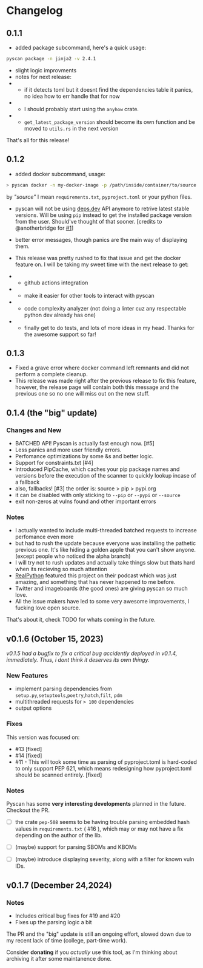 # Changelog

## 0.1.1

- added package subcommand, here's a quick usage:

```bash
pyscan package -n jinja2 -v 2.4.1
```

- slight logic improvments
- notes for next release:
- - if it detects toml but it doesnt find the dependencies table it panics, no idea how to err handle that for now
- - I should probably start using the `anyhow`  crate.
- - `get_latest_package_version` should become its own function and be moved to `utils.rs` in the next version

That's all for this release!

## 0.1.2

- added docker subcommand, usage:
```bash
> pyscan docker -n my-docker-image -p /path/inside/container/to/source
```

by <i>"source"</i> I mean `requirements.txt`, `pyproject.toml` or your python files.

- pyscan will not be using [deps.dev](https://deps.dev) API anymore to retrive latest stable versions. Will be using `pip` instead to get the installed package version from the user. Should've thought of that sooner. [credits to @anotherbridge for [#1](https://github.com/aswinnnn/pyscan/issues/1)]
  
-  better error messages, though panics are the main way of displaying them.
  
-  This release was pretty rushed to fix that issue and get the docker feature on. I will be taking my sweet time with the next release to get:
  
- - github actions integration
- - make it easier for other tools to interact with pyscan
- - code complexity analyzer (not doing a linter cuz any respectable python dev already has one)
- - finally get to do tests, and lots of more ideas in my head. Thanks for the awesome support so far!

## 0.1.3

- Fixed a grave error where docker command left remnants and did not perform a complete cleanup.
- This release was made right after the previous release to fix this feature, however, the release page will contain both this message and the previous one so no one will miss out on the new stuff.

## 0.1.4 (the "big" update)

### Changes and New

- BATCHED API! Pyscan is actually fast enough now. [#5]
- Less panics and more user friendly errors.
- Perfomance optimizations by some &s and better logic.
- Support for constraints.txt [#4]
- Introduced PipCache, which caches your pip package names and versions before the execution of the scanner to quickly lookup incase of a fallback
- also, fallbacks! [#3] the order is: source > pip > pypi.org
- it can be disabled with only sticking to `--pip` or `--pypi` or `--source`
- exit non-zeros at vulns found and other important errors

### Notes
- I actually wanted to include multi-threaded batched requests to increase perfomance even more
- but had to rush the update because everyone was installing the pathetic previous one. It's like hiding a golden apple that you can't show anyone. (except people who noticed the alpha branch) 
- I will try not to rush updates and actually take things slow but thats hard when its recieving so much attention
- [RealPython](realpython.com) featured this project on their podcast which was just amazing, and something that has never happened to me before.
- Twitter and imageboards (the good ones) are giving pyscan so much love.
- All the issue makers have led to some very awesome improvements, I fucking love open source.

That's about it, check TODO for whats coming in the future.

## v0.1.6 (October 15, 2023)

*v0.1.5 had a bugfix to fix a critical bug accidently deployed in v0.1.4, immediately. Thus, i dont think it deserves its own thingy.*

### New Features

- implement parsing dependencies from `setup.py`,`setuptools`,`poetry`,`hatch`,`filt`, `pdm`
- multithreaded requests for `> 100` dependencies
- output options

### Fixes

This version was focused on:

- #13 [fixed]
- #14 [fixed]
- #11 - This will took some time as parsing of pyproject.toml is hard-coded to only support PEP 621, which means redesigning how pyproject.toml should be scanned entirely. [fixed]

### Notes

Pyscan has some **very interesting developments** planned in the future. Checkout the PR.

- [ ] the crate `pep-508` seems to be having trouble parsing embedded hash values in `requirements.txt` ( #16 ), which may or may not have a fix depending on the author of the lib.
- [ ] (maybe) support for parsing SBOMs and KBOMs
- [ ] (maybe) introduce displaying severity, along with a filter for known vuln IDs.


## v0.1.7 (December 24,2024)

### Notes

- Includes critical bug fixes for #19 and #20
- Fixes up the parsing logic a bit

The PR and the "big" update is still an ongoing effort, slowed down due to my recent lack of time (college, part-time work).

Consider **donating** if you *actually* use this tool, as I'm thinking about archiving it after some maintanence done.